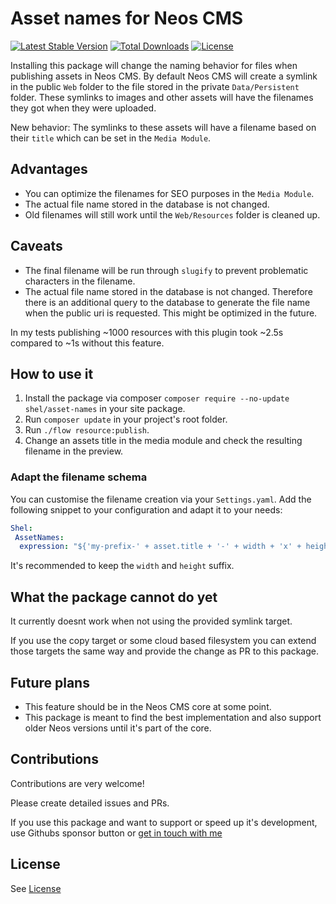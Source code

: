 # Asset names for Neos CMS     

[![Latest Stable Version](https://poser.pugx.org/shel/asset-names/v/stable)](https://packagist.org/packages/shel/asset-names)
[![Total Downloads](https://poser.pugx.org/shel/asset-names/downloads)](https://packagist.org/packages/shel/asset-names)
[![License](https://poser.pugx.org/shel/asset-names/license)](https://packagist.org/packages/shel/asset-names)

Installing this package will change the naming behavior for files when publishing assets in Neos CMS.
By default Neos CMS will create a symlink in the public `Web` folder to the file stored in the private `Data/Persistent`
folder. These symlinks to images and other assets will have the filenames they got when they were uploaded.

New behavior: The symlinks to these assets will have a filename based on their `title` which can be set in the `Media Module`. 

## Advantages

* You can optimize the filenames for SEO purposes in the `Media Module`.
* The actual file name stored in the database is not changed.
* Old filenames will still work until the `Web/Resources` folder is cleaned up.

## Caveats

* The final filename will be run through `slugify` to prevent problematic characters in the filename.
* The actual file name stored in the database is not changed. Therefore there is an additional query to the database
to generate the file name when the public uri is requested. This might be optimized in the future.

In my tests publishing ~1000 resources with this plugin took ~2.5s compared to ~1s without this feature.

## How to use it

1. Install the package via composer `composer require --no-update shel/asset-names` in your site package.
2. Run `composer update` in your project's root folder.
3. Run `./flow resource:publish`.
4. Change an assets title in the media module and check the resulting filename in the preview.

### Adapt the filename schema

You can customise the filename creation via your `Settings.yaml`.
Add the following snippet to your configuration and adapt it to your needs:

```yaml
Shel:
 AssetNames:
  expression: "${'my-prefix-' + asset.title + '-' + width + 'x' + height}"
```       
It's recommended to keep the `width` and `height` suffix.

## What the package cannot do yet

It currently doesnt work when not using the provided symlink target.
 
If you use the copy target or some cloud based filesystem you can extend those targets the same way and provide
the change as PR to this package.

## Future plans

* This feature should be in the Neos CMS core at some point. 
* This package is meant to find the best implementation and also support older Neos versions until it's part of the core.

## Contributions

Contributions are very welcome! 

Please create detailed issues and PRs.  

If you use this package and want to support or speed up it's development, use Githubs sponsor button 
or [get in touch with me](mailto:assetnames@helzle.it)
                                  

## License

See [License](./LICENSE.txt)

